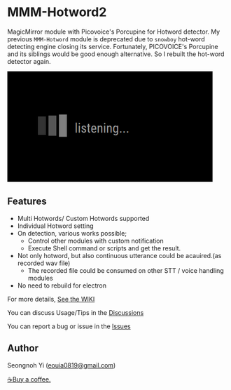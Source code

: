 # MMM-Hotword2
MagicMirror module with Picovoice's Porcupine for Hotword detector. My previous `MMM-Hotword` module is deprecated due to `snowboy` hot-word detecting engine closing its service. Fortunately, PICOVOICE's Porcupine and its siblings would be good enough alternative. So I rebuilt the hot-word detector again.

![Screenshot](./screenshot.png)

## Features

- Multi Hotwords/ Custom Hotwords supported
- Individual Hotword setting
- On detection, various works possible;
  - Control other modules with custom notification
  - Execute Shell command or scripts and get the result.
- Not only hotword, but also continuous utterance could be acauired.(as recorded wav file)
  - The recorded file could be consumed on other STT / voice handling modules
- No need to rebuild for electron


For more details, [See the WIKI](https://github.com/MMRIZE/MMM-Hotword2/wiki)

You can discuss Usage/Tips in the [Discussions](https://github.com/MMRIZE/MMM-Hotword2/discussions)

You can report a bug or issue in the [Issues](https://github.com/MMRIZE/MMM-Hotword2/issues)

## Author
Seongnoh Yi (eouia0819@gmail.com)

[☕Buy a coffee.](https://ko-fi.com/eouia)
